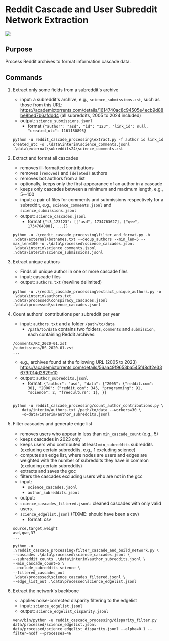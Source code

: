 # Reddit Cascade and User Subreddit Network Extraction

<a target="_blank" href="https://cookiecutter-data-science.drivendata.org/">
    <img src="https://img.shields.io/badge/CCDS-Project%20template-328F97?logo=cookiecutter" />
</a>

## Purpose
Process Reddit archives to format information cascade data.

## Commands

1. Extract only some fields from a subreddit's archive
    - input: a subreddit's archive, e.g., `science_submissions.zst`, such as those from this URL: https://academictorrents.com/details/1614740ac8c94505e4ecb9d88be8bed7b6afddd4 (all subreddits, 2005 to 2024 included)
    - output: `science_submissions.jsonl` 
      - format `{"author": "asd", "id": "123", "link_id": null, "created_utc": 1161180895}`
    ```shell
    python -u reddit_cascade_processing\extract.py -f author id link_id created_utc -o .\data\interim\science_comments.jsonl .\data\external\subreddits24\science_comments.zst
    ```

2. Extract and format all cascades
   - removes ill-formatted contributions
   - removes `[removed]` and `[deleted]` authors
   - removes bot authors from a list
   - optionally, keeps only the first appearance of an author in a cascade
   - keeps only cascades between a minimum and maximum length, e.g., 5--100
   - input: a pair of files for comments and submissions respectively for a subreddit, e.g., `science_comments.jsonl` and `science_submissions.jsonl` 
   - output: `science_cascades.jsonl` 
      - format `{"t3_123123": [["asd", 1734763627], ["qwe", 1734764088], ...]}`
    ```shell
    python -u .\reddit_cascade_processing\filter_and_format.py -b .\data\external\botnames.txt --dedup_authors --min_len=5 --max_len=100 -o .\data\processed\science_cascades.jsonl .\data\interim\science_comments.jsonl .\data\interim\science_submissions.jsonl
    ```

3. Extract unique authors
   - Finds all unique author in one or more cascade files
   - input: cascade files 
   - output: `authors.txt` (newline delimited)
    ```shell
    python -u .\reddit_cascade_processing\extract_unique_authors.py -o .\data\interim\authors.txt .\data\processed\conspiracy_cascades.jsonl .\data\processed\science_cascades.jsonl
    ```
4. Count authors' contributions per subreddit per year 
   - input: `authors.txt` and a folder `/path/to/data`
     - `/path/to/data` contains two folders, `comments` and `submission`, each containing Reddit archives:
    ```shell
    /comments/RC_2020-01.zst
    /submissions/RS_2020-01.zst
    ...
    ```
   - e.g., archives found at the following URL (2005 to 2023) https://academictorrents.com/details/56aa49f9653ba545f48df2e33679f014d2829c10
   - output: `author_subreddits.jsonl`
     - format: `{"author": "asd", "data": {"2005": {"reddit.com": 30}, "2006": {"reddit.com": 345, "programming": 91, "science": 2, "freeculture": 1}, }}`
    ```shell
    
    python -u reddit_cascade_processing/count_author_contributions.py \
        data/interim/authors.txt /path/to/data --workers=30 \
        -o=data/interim/author_subreddits.jsonl
    ```
5. Filter cascades and generate edge list
   - removes users who appear in less than `min_cascade_count` (e.g., 5)
   - keeps cascades in 2023 only
   - keeps users who contributed at least `min_subreddits` subreddits (excluding certain subreddits, e.g., 1 excluding science)
   - computes an edge list, where nodes are users and edges are weighted with the number of subreddits they have in common (excluding certain subreddits)
   - extracts and saves the gcc
   - filters the cascades excluding users who are not in the gcc
   - input: 
     - `science_cascades.jsonl`
     - `author_subreddits.jsonl`
   - output: 
   - `science_cascades_filtered.jsonl`: cleaned cascades with only valid users.
   - `science_edgelist.jsonl` (FIXME: should have been a csv)
     - format: csv
    ```csv
    source,target,weight
    asd,qwe,37
    ...
    ```
    ```shell
    python -u .\reddit_cascade_processing\filter_cascade_and_build_network.py \ 
    --cascades .\data\processed\science_cascades.jsonl \
    --subreddit_counts .\data\interim\author_subreddits.jsonl \ 
    --min_cascade_count=5 \
    --exclude_subreddits science \
    --filtered_cascades_out .\data\processed\science_cascades_filtered.jsonl \
    --edge_list_out .\data\processed\science_edgelist.jsonl
    ```
6. Extract the network's backbone
   - applies noise-corrected disparity filtering to the edgelist
   - input: `science_edgelist.jsonl`
   - output: `science_edgelist_disparity.jsonl`
   ```shell
   venv/bin/python -u reddit_cascade_processing/disparity_filter.py data/processed/science_edgelist.jsonl data/processed/science_edgelist_disparity.jsonl --alpha=0.1 --filter=ncdf --processes=46
   ```


